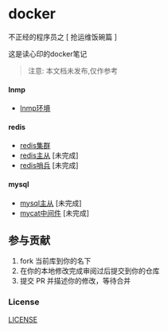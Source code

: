 # docker

不正经的程序员之 [ 抢运维饭碗篇 ]

这是读心印的docker笔记

> 注意: 本文档未发布,仅作参考

#### lnmp

- [lnmp环境](./lnmp/README.md)
  
#### redis

- [redis集群](./redis-cluster/README.md)
- [redis主从](./redis-master-slave/README.md) [未完成]
- [redis哨兵](./redis-sentinel/README.md) [未完成]

#### mysql
  
- [mysql主从](./mysql-master-slave/README.md)  [未完成]
- [mycat中间件](./mycat/README.md) [未完成]



## 参与贡献

1. fork 当前库到你的名下
2. 在你的本地修改完成审阅过后提交到你的仓库
3. 提交 PR 并描述你的修改，等待合并

### License

[LICENSE](LICENSE)